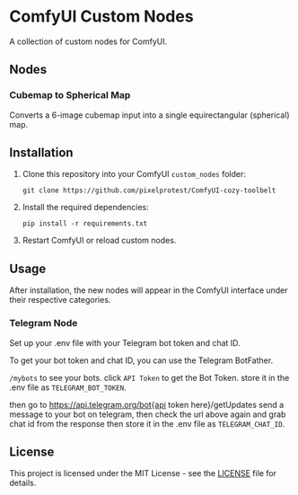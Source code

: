 # ComfyUI Custom Nodes

A collection of custom nodes for ComfyUI.

## Nodes

### Cubemap to Spherical Map

Converts a 6-image cubemap input into a single equirectangular (spherical) map.

## Installation

1. Clone this repository into your ComfyUI `custom_nodes` folder:

	`git clone https://github.com/pixelprotest/ComfyUI-cozy-toolbelt`

2. Install the required dependencies:

	`pip install -r requirements.txt`

3. Restart ComfyUI or reload custom nodes.

## Usage

After installation, the new nodes will appear in the ComfyUI interface under their respective categories.

### Telegram Node

Set up your .env file with your Telegram bot token and chat ID.

To get your bot token and chat ID, you can use the Telegram BotFather.

`/mybots` to see your bots.
click `API Token` to get the Bot Token.
store it in the .env file as `TELEGRAM_BOT_TOKEN`.

then go to https://api.telegram.org/bot{api token here}/getUpdates 
send a message to your bot on telegram, 
then check the url above again and grab chat id from the response
then store it in the .env file as `TELEGRAM_CHAT_ID`.

## License

This project is licensed under the MIT License - see the [LICENSE](LICENSE) file for details.
